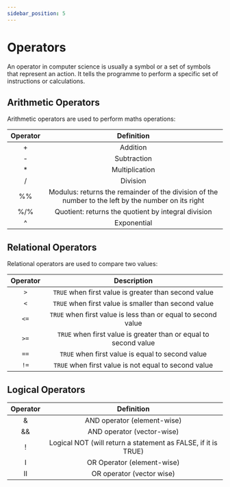 ```yaml
---
sidebar_position: 5
---
```

# Operators

An operator in computer science is usually a symbol or a set of symbols that represent an action. It tells the programme to perform a specific set of instructions or calculations. 


## Arithmetic Operators

Arithmetic operators are used to perform maths operations:


| Operator    | Definition |
|:------:|:-----:|
| + |  Addition |        
| -      |  Subtraction |          
| * | Multiplication |       
|    /  |  Division |          
| %%      | Modulus: returns the remainder of the division of the number to the left by the number on its right | 
|   %/%   | Quotient: returns the quotient by integral division | 
|   ^   | Exponential | 


## Relational Operators

Relational operators are used to compare two values:

| Operator    | Description |
|:------:|:-----:|
| `>` |  `TRUE` when first value is greater than second value |
| `<`      |  `TRUE` when first value is smaller than second value |
| `<=` | `TRUE` when first value is less than or equal to second value |
|    `>=`  |  `TRUE` when first value is greater than or equal to second value |  
| `==`      | `TRUE` when first value is equal to second value |
|   `!=`   | `TRUE` when first value is not equal to second value | 


## Logical Operators


| Operator    | Definition | 
|:------:|:-----:|
| &      |  AND operator (element-wise)      |     
|  	 &&  |  AND operator (vector-wise)       |          
| !      | Logical NOT (will return a statement as FALSE, if it is TRUE)                                        |      
|    I   |  OR Operator (element-wise)       |         
| II     | OR operator (vector wise)         | 



